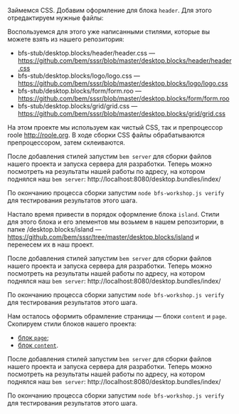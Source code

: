 Займемся CSS. Добавим оформление для блока `header`. Для этого отредактируем нужные файлы:

Воспользуемся для этого уже написанными стилями, которые вы можете взять из нашего репозитория:

 * bfs-stub/desktop.blocks/header/header.css — https://github.com/bem/sssr/blob/master/desktop.blocks/header/header.css
 * bfs-stub/desktop.blocks/logo/logo.css — https://github.com/bem/sssr/blob/master/desktop.blocks/logo/logo.css
 * bfs-stub/desktop.blocks/form/form.roo — https://github.com/bem/sssr/blob/master/desktop.blocks/form/form.roo
 * bfs-stub/desktop.blocks/grid/grid.css — https://github.com/bem/sssr/blob/master/desktop.blocks/grid/grid.css

На этом проекте мы используем как чистый CSS, так и препроцессор roole http://roole.org. В ходе сборки CSS файлы обрабатываются препроцессором, затем склеиваются.

После добавления стилей запустим `bem server` для сборки файлов нашего проекта и запуска сервера для разработки. Теперь можно посмотреть на результаты нашей работы по адресу, на котором поднялся наш `bem server`: http://localhost:8080/desktop.bundles/index/

По окончанию процесса сборки запустим `node bfs-workshop.js verify` для тестирования результатов этого шага.

Настало время привести в порядок оформление блока `island`.
Стили для этого блока и его элементов мы возьмем в нашем репозитории, в папке /desktop.blocks/island — https://github.com/bem/sssr/tree/master/desktop.blocks/island и перенесем их в наш проект.

После добавления стилей запустим `bem server` для сборки файлов нашего проекта и запуска сервера для разработки. Теперь можно посмотреть на результаты нашей работы по адресу, на котором поднялся наш `bem server`: http://localhost:8080/desktop.bundles/index/

По окончанию процесса сборки запустим `node bfs-workshop.js verify` для тестирования результатов этого шага.



Нам осталось оформить обрамление страницы — блоки `content` и `page`. Скопируем стили блоков нашего проекта:

 * [блок `page`](https://github.com/bem/sssr/blob/master/desktop.blocks/page/page.css);
 * [блок `content`](https://github.com/bem/sssr/blob/master/desktop.blocks/content/content.css).

После добавления стилей запустим `bem server` для сборки файлов нашего проекта и запуска сервера для разработки. Теперь можно посмотреть на результаты нашей работы по адресу, на котором поднялся наш `bem server`: http://localhost:8080/desktop.bundles/index/

По окончанию процесса сборки запустим `node bfs-workshop.js verify` для тестирования результатов этого шага.
